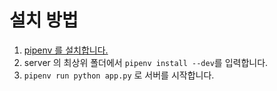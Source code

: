 # 설치 방법
1. [pipenv 를 설치합니다.](https://pipenv.pypa.io/en/latest/)
1. server 의 최상위 폴더에서 `pipenv install --dev`를 입력합니다.
1. `pipenv run python app.py` 로 서버를 시작합니다.